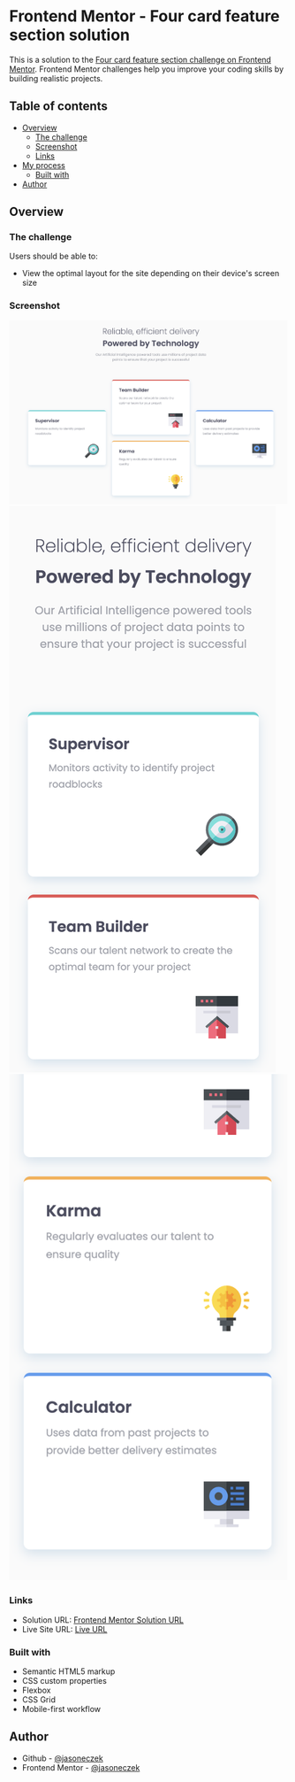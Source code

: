 # Frontend Mentor - Four card feature section solution

This is a solution to the [Four card feature section challenge on Frontend Mentor](https://www.frontendmentor.io/challenges/four-card-feature-section-weK1eFYK). Frontend Mentor challenges help you improve your coding skills by building realistic projects.

## Table of contents

- [Overview](#overview)
  - [The challenge](#the-challenge)
  - [Screenshot](#screenshot)
  - [Links](#links)
- [My process](#my-process)
  - [Built with](#built-with)
- [Author](#author)

## Overview

### The challenge

Users should be able to:

- View the optimal layout for the site depending on their device's screen size

### Screenshot

![](assets/images/screenshot-desktop.png)
![](assets/images/screenshot-mobile-top.png)
![](assets/images/screenshot-mobile-bottom.png)

### Links

- Solution URL: [Frontend Mentor Solution URL](https://www.frontendmentor.io/solutions/responsive-grid-four-card-feature-section-4xLhAqbJ8V)
- Live Site URL: [Live URL](https://jasoneczek-four-card-feature-section.netlify.app/)

### Built with

- Semantic HTML5 markup
- CSS custom properties
- Flexbox
- CSS Grid
- Mobile-first workflow

## Author

- Github - [@jasoneczek](https://www.github.com/jasoneczek)
- Frontend Mentor - [@jasoneczek](https://www.frontendmentor.io/profile/jasoneczek)
